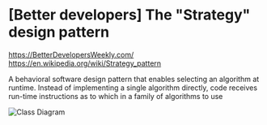 # [Better developers] The "Strategy" design pattern
https://BetterDevelopersWeekly.com/
https://en.wikipedia.org/wiki/Strategy_pattern

A behavioral software design pattern that enables selecting an algorithm at runtime. Instead of implementing a single algorithm directly, code receives run-time instructions as to which in a family of algorithms to use

![Class Diagram](http://www.plantuml.com/plantuml/proxy?src=https://raw.githubusercontent.com/MrXcitement/StrategyDesignPattern/8a928c46f2f74683be5393cb67137c9ffc18dd85/strategy.puml)
